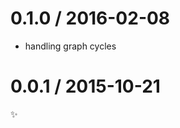 
0.1.0 / 2016-02-08
==================

  * handling graph cycles

0.0.1 / 2015-10-21
==================

:sparkles:
